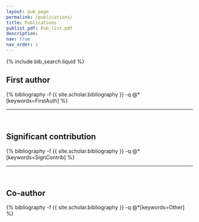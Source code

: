 ```yaml
---
layout: pub_page
permalink: /publications/
title: Publications
publist_pdf: Pub_list.pdf
description:
nav: true
nav_order: 1
---
```

<!-- _pages/publications.md -->

<!-- Bibsearch Feature -->

{% include bib_search.liquid %}

<div class="publications">
<h2>First author</h2>
{% bibliography -f {{ site.scholar.bibliography }} -q @*[keywords=FirstAuth] %}

<br>
<hr style="height:2px;border-width:0;color:black;background-color:gray">
<br>

<h2>Significant contribution</h2>
{% bibliography -f {{ site.scholar.bibliography }} -q @*[keywords=SignContrib] %}

<br>
<hr style="height:2px;border-width:0;color:black;background-color:gray">
<br>

<h2>Co-author</h2>
{% bibliography -f {{ site.scholar.bibliography }} -q @*[keywords=Other] %}
</div>


